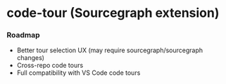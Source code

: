 # code-tour (Sourcegraph extension)

### Roadmap

- Better tour selection UX (may require sourcegraph/sourcegraph changes)
- Cross-repo code tours
- Full compatibility with VS Code code tours
